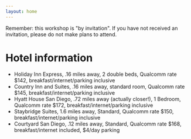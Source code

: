 ```yaml
---
layout: home
---
```



Remember: this workshop is "by invitation".  If you have not received an invitation, please do not make plans to attend.

# Hotel information

* Holiday Inn Express, .16 miles away, 2 double beds, Qualcomm rate $142, breakfast/internet/parking inclusive
*  Country Inn and Suites, .16 miles away, standard room, Qualcomm rate $145, breakfast/internet/parking inclusive
*    Hyatt House San Diego, .72 miles away (actually closer!), 1 Bedroom, Qualcomm rate $172, breakfast/internet/parking inclusive
*    Staybridge Suites, 1.6 miles away, Standard, Qualcomm rate $150, breakfast/internet/parking inclusive
*    Courtyard San Diego, .12 miles away, Standard, Qualcomm rate $168, breakfast/internet included, $4/day parking
